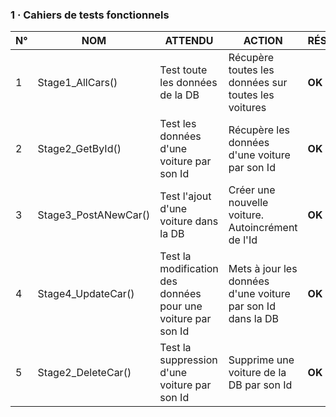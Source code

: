 ### 1 · Cahiers de tests fonctionnels

N° | NOM | ATTENDU | ACTION | RÉSULTAT
------------ | ------------- | ------------- | ------------- | -------------
1 | Stage1_AllCars() | Test toute les données de la DB | Récupère toutes les données sur toutes les voitures | **OK**
2 | Stage2_GetById() | Test les données d'une voiture par son Id | Récupère les données d'une voiture par son Id| **OK**
3 | Stage3_PostANewCar() |  Test l'ajout d'une voiture dans la DB | Créer une nouvelle voiture. Autoincrément de l'Id | **OK**
4 | Stage4_UpdateCar() | Test la modification des données pour une voiture par son Id | Mets à jour les données d'une voiture par son Id dans la DB | **OK**
5 | Stage2_DeleteCar() | Test la suppression d'une voiture par son Id | Supprime une voiture de la DB par son Id | **OK**
